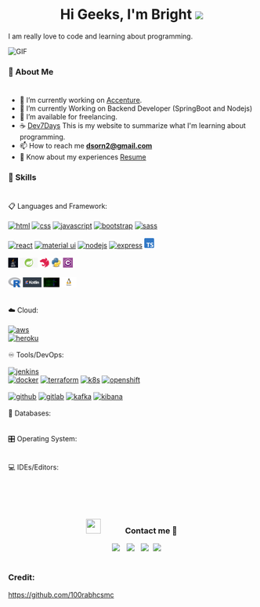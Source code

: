 <h1 align="center">Hi Geeks, I'm Bright <img src="https://media.giphy.com/media/hvRJCLFzcasrR4ia7z/giphy.gif" width="35"></h1>

I am really love to code and learning about programming.

<a target="_blank" align="center">
  <img  top="500" height="300" width="400" alt="GIF" src="https://media.tenor.com/ojvGzDGhAtAAAAAd/enjoying-music-music.gif">
</a>

### :boy: About Me
#

- :office: I’m currently working on [Accenture](https://www.accenture.com/th-en/about/company/thailand).
- 🌱 I’m currently Working on Backend Developer (SpringBoot and Nodejs)
- 🤝 I’m available for freelancing.
- :coffee: [Dev7Days](https://dev7days.gitbook.io/dev7days/) This is my website to summarize what I'm learning about
  programming.
- 📫 How to reach me **dsorn2@gmail.com**
- 📄 Know about my experiences <a href="https://github.com/brightkut/brightkut/blob/main/resumev8.pdf" target="blank">
  Resume</a>

### :open_book: Skills 
#
<div/>
📋 Languages and Framework:
<br/>
<br/>
<!-- html -->
<a margin="60" href="https://developer.mozilla.org/en-US/docs/Web/HTML" target="_blank"><img margin="60px" height="20" src="https://github.com/abdoachhoubi/abdoachhoubi/blob/main/svgs/html.svg" alt="html"></a>
<!-- css -->
<a margin="60" href="https://developer.mozilla.org/en-US/docs/Web/CSS" target="_blank"><img margin="60px" height="20" src="https://github.com/abdoachhoubi/abdoachhoubi/blob/main/svgs/css.svg" alt="css"></a>
<!-- js -->
<a margin="60" href="https://developer.mozilla.org/en-US/docs/Web/JavaScript" target="_blank"><img margin="60px" height="20" src="https://github.com/abdoachhoubi/abdoachhoubi/blob/main/svgs/javascript.svg" alt="javascript"></a>
<!-- bootstrap -->
<a margin="60" href="https://getbootstrap.com" target="_blank"><img margin="60px" height="20" src="https://github.com/abdoachhoubi/abdoachhoubi/blob/main/svgs/bootstrap.svg" alt="bootstrap"></a>
<!-- saas -->
<a margin="60" href="https://sass-lang.com" target="_blank"><img margin="60px" height="20" src="https://github.com/abdoachhoubi/abdoachhoubi/blob/main/svgs/sass.svg" alt="sass"></a>

<br/>
<br/>
<!-- react -->
<a margin="60" href="https://reactjs.org" target="_blank"><img margin="60px" height="20" src="https://github.com/abdoachhoubi/abdoachhoubi/blob/main/svgs/react.svg" alt="react"></a>
<!-- mat-ui -->
<a margin="60" href="https://mui.com" target="_blank"><img margin="60px" height="20" src="https://github.com/abdoachhoubi/abdoachhoubi/blob/main/svgs/materialui.svg" alt="material ui"></a>
<!-- nodejs -->
<a margin="60" href="https://nodejs.org" target="_blank"><img margin="60px" height="20" src="https://github.com/abdoachhoubi/abdoachhoubi/blob/main/svgs/nodejs.svg" alt="nodejs"></a>
<!-- express -->
<a margin="60" href="https://expressjs.com" target="_blank"><img margin="60px" height="20" src="https://github.com/abdoachhoubi/abdoachhoubi/blob/main/svgs/express.svg" alt="express"></a>
<!-- ts -->
<a margin="60" href="https://www.typescriptlang.org" target="_blank"><img margin="60px" height="20" src="https://github.com/brightkut/brightkut/blob/main/Typescript_logo_2020-svg.png" alt="ts"></a>

<br/>
<br/>
<!-- java -->
<a margin="60" href="https://www.java.com/en/" target="_blank"><img margin="60px" height="20" src="https://github.com/brightkut/brightkut/blob/main/java.png" alt="java"></a>
<!-- springboot -->
<a margin="60" href="https://spring.io/projects/spring-boot" target="_blank"><img margin="60px" height="20" src="https://github.com/brightkut/brightkut/blob/main/spring.png" alt="springboot"></a>
<!-- nestjs -->
<a margin="60" href="https://nestjs.com/" target="_blank"><img margin="60px" height="20" src="https://github.com/brightkut/brightkut/blob/main/nest.svg" alt="nestjs"></a>
<!-- python -->
<a margin="60" href="https://www.python.org/" target="_blank"><img margin="60px" height="20" src="https://github.com/brightkut/brightkut/blob/main/python.png" alt="python"></a>
<!-- C# -->
<a margin="60" href="https://learn.microsoft.com/en-us/dotnet/csharp/" target="_blank"><img margin="60px" height="20" src="https://github.com/brightkut/brightkut/blob/main/Csharp.png" alt="c#"></a>

<br/>
<br/>
<!-- R -->
<a margin="60" href="https://www.r-project.org/" target="_blank"><img margin="60px" height="20" src="https://github.com/brightkut/brightkut/blob/main/r.png" alt="R"></a>
<!-- kotlin -->
<a margin="60" href="https://kotlinlang.org/" target="_blank"><img margin="60px" height="20" src="https://github.com/brightkut/brightkut/blob/main/kotlin.png" alt="kotlin"></a>
<!-- Shell Script -->
<a margin="60" href="https://www.shellscript.sh/" target="_blank"><img margin="60px" height="20" src="https://github.com/brightkut/brightkut/blob/main/sh.png" alt="sh"></a>
<!-- Linux -->
<a margin="60" href="https://www.linux.org/" target="_blank"><img margin="60px" height="20" src="https://github.com/brightkut/brightkut/blob/main/linux.png" alt="linux"></a></div>
<br/>
<br/>

<div/>
☁️ Cloud:
<br/>
<br/>
<!-- AWS -->
<a margin="60" href="https://aws.amazon.com/th/" target="_blank"><img margin="60px" height="20" src="https://github.com/abdoachhoubi/abdoachhoubi/blob/main/aws.png" alt="aws"></a></div>
<!-- Heroku -->
<a margin="60" href="https://www.heroku.com/" target="_blank"><img margin="60px" height="20" src="https://github.com/abdoachhoubi/abdoachhoubi/blob/main/herokul.jpeg" alt="heroku"></a></div>
<br/>
<br/>
<div/>
♾️ Tools/DevOps:<br/>
<br/>
<!-- Jenkins -->
<a margin="60" href="https://www.jenkins.io/" target="_blank"><img margin="60px" height="20" src="https://github.com/abdoachhoubi/abdoachhoubi/blob/main/jenkins.png" alt="jenkins"></a></div></div>
<!-- Docker -->
<a margin="60" href="https://www.docker.com/" target="_blank"><img margin="60px" height="20" src="https://github.com/abdoachhoubi/abdoachhoubi/blob/main/docker.png" alt="docker"></a></div></div>
<!-- Terraform -->
<a margin="60" href="https://www.terraform.io/" target="_blank"><img margin="60px" height="20" src="https://github.com/abdoachhoubi/abdoachhoubi/blob/main/terra.png" alt="terraform"></a></div></div>
<!-- K8s -->
<a margin="60" href="https://kubernetes.io/" target="_blank"><img margin="60px" height="20" src="https://github.com/abdoachhoubi/abdoachhoubi/blob/main/k8s.png" alt="k8s"></a></div></div>
<!-- Openshift -->
<a margin="60" href="https://www.redhat.com/en/technologies/cloud-computing/openshift" target="_blank"><img margin="60px" height="20" src="https://github.com/abdoachhoubi/abdoachhoubi/blob/main/opc.png" alt="openshift"></a></div></div>
<br/>
<br/>
<!-- Github -->
<a margin="60" href="https://github.com/" target="_blank"><img margin="60px" height="20" src="https://github.com/abdoachhoubi/abdoachhoubi/blob/main/github.png" alt="github"></a></div></div>
<!-- Gitlab -->
<a margin="60" href="https://about.gitlab.com/" target="_blank"><img margin="60px" height="20" src="https://github.com/abdoachhoubi/abdoachhoubi/blob/main/gitlab.png" alt="gitlab"></a></div></div>
<!-- Kafka -->
<a margin="60" href="https://kafka.apache.org/" target="_blank"><img margin="60px" height="20" src="https://github.com/abdoachhoubi/abdoachhoubi/blob/main/kafka.jpeg" alt="kafka"></a></div></div>
<!-- Kibana -->
<a margin="60" href="https://www.elastic.co/what-is/kibana" target="_blank"><img margin="60px" height="20" src="https://github.com/abdoachhoubi/abdoachhoubi/blob/main/kibana.png" alt="kibana"></a></div></div>
<br/>
<br/>

<div/>
💾 Databases:
<br/></div>

<br/>
<br/>
<div/>
🎛️ Operating System:
<br/></div>

<br/>
<br/>
<div/>
💻 IDEs/Editors:
<br/></div>


<br/>
<br/>
<br/>
<br/>

<h3 align="center" > <img src="https://media.giphy.com/media/iY8CRBdQXODJSCERIr/giphy.gif" width="30" height="30" style="margin-right: 50px;">Contact  me 🤝 </h3>
<p align="center">

 <div align="center"  class="icons-social" style="margin-left: 10px;">
        <a style="margin-left: 10px;"  target="_blank" href="https://www.linkedin.com/in/disorn-thitikornkovit-565526186/">
			<img src="https://img.icons8.com/doodle/40/000000/linkedin--v2.png"></a>
        <a style="margin-left: 10px;" target="_blank" href="https://github.com/brightkut">
		<img src="https://img.icons8.com/doodle/40/000000/github--v1.png"></a>
        <a style="margin-left: 10px;" target="_blank" href="https://www.instagram.com/brighteloy/">
			<img src="https://img.icons8.com/doodle/40/000000/instagram-new--v2.png"></a>
		<a style="margin-left: 5px;" target="_blank" href="https://github.com/brightkut/brightkut/blob/main/resumev8.pdf">
					<img src="https://img.icons8.com/plasticine/40/000000/resume.png" ></a>
</div>


<br/>

### Credit:

https://github.com/100rabhcsmc

